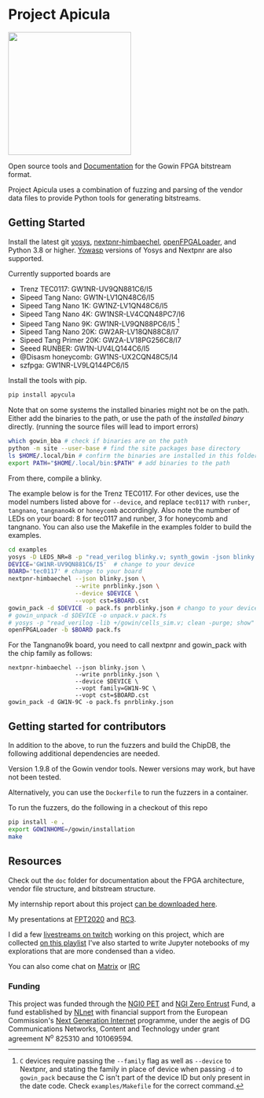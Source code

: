 # Project Apicula

<img src="apicula.svg" width="250" />

Open source tools and [Documentation](https://github.com/YosysHQ/apicula/wiki) for the Gowin FPGA bitstream format.

Project Apicula uses a combination of fuzzing and parsing of the vendor data files to provide Python tools for generating bitstreams.

## Getting Started

Install the latest git [yosys](https://github.com/yosyshq/yosys#setup), [nextpnr-himbaechel](https://github.com/YosysHQ/nextpnr#gowin), [openFPGALoader](https://github.com/trabucayre/openFPGALoader), and Python 3.8 or higher. [Yowasp](http://yowasp.org/) versions of Yosys and Nextpnr are also supported.

Currently supported boards are
 * Trenz TEC0117: GW1NR-UV9QN881C6/I5
 * Sipeed Tang Nano: GW1N-LV1QN48C6/I5
 * Sipeed Tang Nano 1K: GW1NZ-LV1QN48C6/I5
 * Sipeed Tang Nano 4K: GW1NSR-LV4CQN48PC7/I6
 * Sipeed Tang Nano 9K: GW1NR-LV9QN88PC6/I5 [^1]
 * Sipeed Tang Nano 20K: GW2AR-LV18QN88C8/I7
 * Sipeed Tang Primer 20K: GW2A-LV18PG256C8/I7
 * Seeed RUNBER: GW1N-UV4LQ144C6/I5
 * @Disasm honeycomb: GW1NS-UX2CQN48C5/I4
 * szfpga: GW1NR-LV9LQ144PC6/I5

[^1]: `C` devices require passing the `--family` flag as well as `--device` to Nextpnr, and stating the family in place of device when passing `-d` to `gowin_pack` because the C isn't part of the device ID but only present in the date code. Check `examples/Makefile` for the correct command.

Install the tools with pip.

```bash
pip install apycula
```

Note that on some systems the installed binaries might not be on the path. Either add the binaries to the path, or use the path of the _installed binary_ directly. (running the source files will lead to import errors)

```bash
which gowin_bba # check if binaries are on the path
python -m site --user-base # find the site packages base directory
ls $HOME/.local/bin # confirm the binaries are installed in this folder
export PATH="$HOME/.local/bin:$PATH" # add binaries to the path
```

From there, compile a blinky.

The example below is for the Trenz TEC0117. For other devices, use the model numbers listed above for `--device`, and replace `tec0117` with `runber`, `tangnano`, `tangnano4k` or `honeycomb` accordingly. Also note the number of LEDs on your board: 8 for tec0117 and runber, 3 for honeycomb and tangnano. 
You can also use the Makefile in the examples folder to build the examples.

```bash
cd examples
yosys -D LEDS_NR=8 -p "read_verilog blinky.v; synth_gowin -json blinky.json"
DEVICE='GW1NR-UV9QN881C6/I5'  # change to your device
BOARD='tec0117' # change to your board
nextpnr-himbaechel --json blinky.json \
                   --write pnrblinky.json \
                   --device $DEVICE \
                   --vopt cst=$BOARD.cst
gowin_pack -d $DEVICE -o pack.fs pnrblinky.json # chango to your device
# gowin_unpack -d $DEVICE -o unpack.v pack.fs
# yosys -p "read_verilog -lib +/gowin/cells_sim.v; clean -purge; show" unpack.v
openFPGALoader -b $BOARD pack.fs
```

For the Tangnano9k board, you need to call nextpnr and gowin_pack with the chip family as follows:
```
nextpnr-himbaechel --json blinky.json \
                   --write pnrblinky.json \
                   --device $DEVICE \
                   --vopt family=GW1N-9C \
                   --vopt cst=$BOARD.cst
gowin_pack -d GW1N-9C -o pack.fs pnrblinky.json
```

## Getting started for contributors

In addition to the above, to run the fuzzers and build the ChipDB, the following additional dependencies are needed.

Version 1.9.8 of the Gowin vendor tools. Newer versions may work, but have not been tested.

Alternatively, you can use the `Dockerfile` to run the fuzzers in a container.

To run the fuzzers, do the following in a checkout of this repo

```bash
pip install -e .
export GOWINHOME=/gowin/installation
make
```

## Resources

Check out the `doc` folder for documentation about the FPGA architecture, vendor file structure, and bitstream structure.

My internship report about this project [can be downloaded here](https://github.com/pepijndevos/internshipreport).

My presentations at [FPT2020](https://www.youtube.com/watch?v=kyQLtBh6h0U) and [RC3](https://media.ccc.de/v/rc3-739325-how_to_fuzz_an_fpga_my_experience_documenting_gowin_fpgas).

I did a few [livestreams on twitch](https://www.twitch.tv/pepijnthefox) working on this project, which are collected [on this playlist](https://www.youtube.com/playlist?list=PLIYslVBAlKZad3tjr5Y4gqBV3QKQ5_tPw) I've also started to write Jupyter notebooks of my explorations that are more condensed than a video.

You can also come chat on [Matrix](https://matrix.to/#/#apicula:matrix.org) or [IRC](https://web.libera.chat/#yosys-apicula)

### Funding

This project was funded through the <a href="https://nlnet.nl/PET">NGI0 PET</a> and [NGI Zero Entrust](https://nlnet.nl/entrust) Fund, a fund established by <a href="https://nlnet.nl">NLnet</a> with financial support from the European Commission's <a href="https://ngi.eu">Next Generation Internet</a> programme, under the aegis of DG Communications Networks, Content and Technology under grant agreement N<sup>o</sup> 825310 and 101069594.
